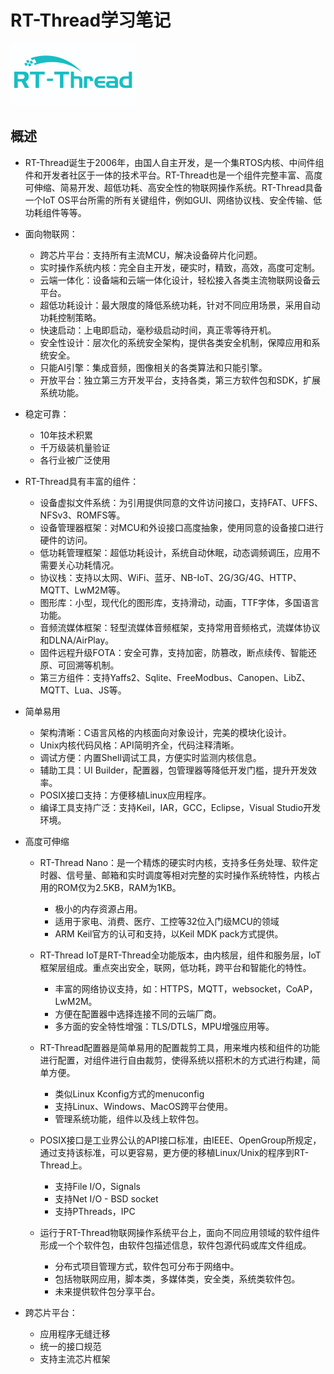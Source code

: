 # RT-Thread学习笔记
![](../Pic/Misc/rt-thread_logo.png)

## 概述
- RT-Thread诞生于2006年，由国人自主开发，是一个集RTOS内核、中间件组件和开发者社区于一体的技术平台。RT-Thread也是一个组件完整丰富、高度可伸缩、简易开发、超低功耗、高安全性的物联网操作系统。RT-Thread具备一个IoT OS平台所需的所有关键组件，例如GUI、网络协议栈、安全传输、低功耗组件等等。    
- 面向物联网：
   - 跨芯片平台：支持所有主流MCU，解决设备碎片化问题。
   - 实时操作系统内核：完全自主开发，硬实时，精致，高效，高度可定制。
   - 云端一体化：设备端和云端一体化设计，轻松接入各类主流物联网设备云平台。
   - 超低功耗设计：最大限度的降低系统功耗，针对不同应用场景，采用自动功耗控制策略。
   - 快速启动：上电即启动，毫秒级启动时间，真正零等待开机。
   - 安全性设计：层次化的系统安全架构，提供各类安全机制，保障应用和系统安全。
   - 只能AI引擎：集成音频，图像相关的各类算法和只能引擎。
   - 开放平台：独立第三方开发平台，支持各类，第三方软件包和SDK，扩展系统功能。

- 稳定可靠：
   - 10年技术积累
   - 千万级装机量验证
   - 各行业被广泛使用

- RT-Thread具有丰富的组件：
   - 设备虚拟文件系统：为引用提供同意的文件访问接口，支持FAT、UFFS、NFSv3、ROMFS等。
   - 设备管理器框架：对MCU和外设接口高度抽象，使用同意的设备接口进行硬件的访问。
   - 低功耗管理框架：超低功耗设计，系统自动休眠，动态调频调压，应用不需要关心功耗情况。
   - 协议栈：支持以太网、WiFi、蓝牙、NB-IoT、2G/3G/4G、HTTP、MQTT、LwM2M等。
   - 图形库：小型，现代化的图形库，支持滑动，动画，TTF字体，多国语言功能。
   - 音频流媒体框架：轻型流媒体音频框架，支持常用音频格式，流媒体协议和DLNA/AirPlay。
   - 固件远程升级FOTA：安全可靠，支持加密，防篡改，断点续传、智能还原、可回溯等机制。
   - 第三方组件：支持Yaffs2、Sqlite、FreeModbus、Canopen、LibZ、MQTT、Lua、JS等。

- 简单易用
   - 架构清晰：C语言风格的内核面向对象设计，完美的模块化设计。
   - Unix内核代码风格：API简明齐全，代码注释清晰。
   - 调试方便：内置Shell调试工具，方便实时监测内核信息。
   - 辅助工具：UI Builder，配置器，包管理器等降低开发门槛，提升开发效率。
   - POSIX接口支持：方便移植Linux应用程序。
   - 编译工具支持广泛：支持Keil，IAR，GCC，Eclipse，Visual Studio开发环境。

- 高度可伸缩
   - RT-Thread Nano：是一个精炼的硬实时内核，支持多任务处理、软件定时器、信号量、邮箱和实时调度等相对完整的实时操作系统特性，内核占用的ROM仅为2.5KB，RAM为1KB。
      - 极小的内存资源占用。
      - 适用于家电、消费、医疗、工控等32位入门级MCU的领域
      - ARM Keil官方的认可和支持，以Keil MDK pack方式提供。

   - RT-Thread IoT是RT-Thread全功能版本，由内核层，组件和服务层，IoT框架层组成。重点突出安全，联网，低功耗，跨平台和智能化的特性。
      - 丰富的网络协议支持，如：HTTPS，MQTT，websocket，CoAP，LwM2M。
      - 方便在配置器中选择连接不同的云端厂商。
      - 多方面的安全特性增强：TLS/DTLS，MPU增强应用等。

   - RT-Thread配置器是简单易用的配置裁剪工具，用来堆内核和组件的功能进行配置，对组件进行自由裁剪，使得系统以搭积木的方式进行构建，简单方便。
      - 类似Linux Kconfig方式的menuconfig
      - 支持Linux、Windows、MacOS跨平台使用。
      - 管理系统功能，组件以及线上软件包。

   - POSIX接口是工业界公认的API接口标准，由IEEE、OpenGroup所规定，通过支持该标准，可以更容易，更方便的移植Linux/Unix的程序到RT-Thread上。
      - 支持File I/O，Signals
      - 支持Net I/O - BSD socket
      - 支持PThreads，IPC

   - 运行于RT-Thread物联网操作系统平台上，面向不同应用领域的软件组件形成一个个软件包，由软件包描述信息，软件包源代码或库文件组成。
      - 分布式项目管理方式，软件包可分布于网络中。
      - 包括物联网应用，脚本类，多媒体类，安全类，系统类软件包。
      - 未来提供软件包分享平台。

- 跨芯片平台：
   - 应用程序无缝迁移
   - 统一的接口规范
   - 支持主流芯片框架
























